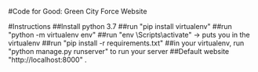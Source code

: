 #Code for Good: Green City Force Website 

#Instructions
	##Install python 3.7
	##run "pip install virtualenv"
	##run "python -m virtualenv env"
	##run "env \Scripts\activate" -> puts you in the virtualenv
	##run "pip install -r requirements.txt"
	##in your virtualenv, run "python manage.py runserver" to run your server
	##Default website "http://localhost:8000"
	.